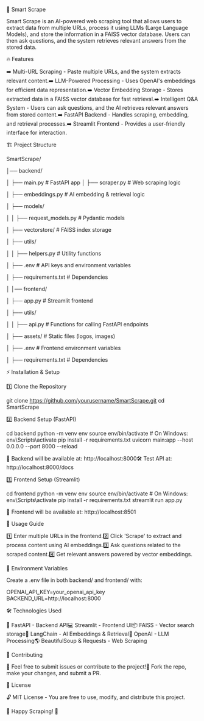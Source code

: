 🚀 Smart Scrape

Smart Scrape is an AI-powered web scraping tool that allows users to extract data from multiple URLs, process it using LLMs (Large Language Models), and store the information in a FAISS vector database. Users can then ask questions, and the system retrieves relevant answers from the stored data.

🔥 Features

➡️ Multi-URL Scraping - Paste multiple URLs, and the system extracts relevant content.➡️ LLM-Powered Processing - Uses OpenAI's embeddings for efficient data representation.➡️ Vector Embedding Storage - Stores extracted data in a FAISS vector database for fast retrieval.➡️ Intelligent Q&A System - Users can ask questions, and the AI retrieves relevant answers from stored content.➡️ FastAPI Backend - Handles scraping, embedding, and retrieval processes.➡️ Streamlit Frontend - Provides a user-friendly interface for interaction.

🏗 Project Structure

SmartScrape/

│── backend/

│   ├── main.py 
                                # FastAPI app
│   ├── scraper.py              # Web scraping logic

│   ├── embeddings.py           # AI embedding & retrieval logic

│   ├── models/

│   │   ├── request_models.py   # Pydantic models

│   ├── vectorstore/            # FAISS index storage

│   ├── utils/

│   │   ├── helpers.py          # Utility functions

│   ├── .env                    # API keys and environment variables

│   ├── requirements.txt        # Dependencies

│
│── frontend/

│   ├── app.py                  # Streamlit frontend

│   ├── utils/

│   │   ├── api.py              # Functions for calling FastAPI endpoints

│   ├── assets/                 # Static files (logos, images)

│   ├── .env                    # Frontend environment variables

│   ├── requirements.txt        # Dependencies


⚡ Installation & Setup

1️⃣ Clone the Repository

git clone https://github.com/yourusername/SmartScrape.git
cd SmartScrape

2️⃣ Backend Setup (FastAPI)

cd backend
python -m venv env
source env/bin/activate  # On Windows: env\Scripts\activate
pip install -r requirements.txt
uvicorn main:app --host 0.0.0.0 --port 8000 --reload

🔗 Backend will be available at: http://localhost:8000🛠 Test API at: http://localhost:8000/docs

3️⃣ Frontend Setup (Streamlit)

cd frontend
python -m venv env
source env/bin/activate  # On Windows: env\Scripts\activate
pip install -r requirements.txt
streamlit run app.py

🔗 Frontend will be available at: http://localhost:8501

🎯 Usage Guide

1️⃣ Enter multiple URLs in the frontend.2️⃣ Click 'Scrape' to extract and process content using AI embeddings.3️⃣ Ask questions related to the scraped content.4️⃣ Get relevant answers powered by vector embeddings.

📁 Environment Variables

Create a .env file in both backend/ and frontend/ with:

OPENAI_API_KEY=your_openai_api_key
BACKEND_URL=http://localhost:8000

🛠 Technologies Used

🚀 FastAPI - Backend API💻 Streamlit - Frontend UI📦 FAISS - Vector search storage🧠 LangChain - AI Embeddings & Retrieval🤖 OpenAI - LLM Processing🌎 BeautifulSoup & Requests - Web Scraping

🤝 Contributing

🔹 Feel free to submit issues or contribute to the project!🔹 Fork the repo, make your changes, and submit a PR.

📜 License

🔓 MIT License - You are free to use, modify, and distribute this project.

🚀 Happy Scraping! 🎯

